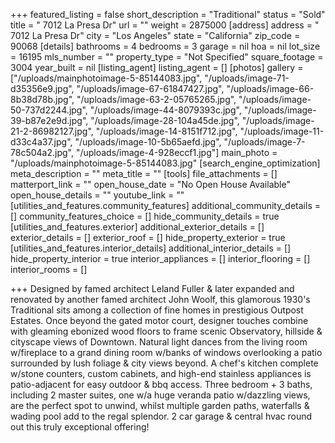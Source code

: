 +++
featured_listing = false
short_description = "Traditional"
status = "Sold"
title = " 7012 La Presa Dr"
url = ""
weight = 2875000
[address]
address = " 7012 La Presa Dr"
city = "Los Angeles"
state = "California"
zip_code = 90068
[details]
bathrooms = 4
bedrooms = 3
garage = nil
hoa = nil
lot_size = 16195
mls_number = ""
property_type = "Not Specified"
square_footage = 3004
year_built = nil
[listing_agent]
listing_agent = []
[photos]
gallery = ["/uploads/mainphotoimage-5-85144083.jpg", "/uploads/image-71-d35356e9.jpg", "/uploads/image-67-61847427.jpg", "/uploads/image-66-8b38d78b.jpg", "/uploads/image-63-2-05765265.jpg", "/uploads/image-50-737d2244.jpg", "/uploads/image-44-8079393c.jpg", "/uploads/image-39-b87e2e9d.jpg", "/uploads/image-28-104a45de.jpg", "/uploads/image-21-2-86982127.jpg", "/uploads/image-14-8151f712.jpg", "/uploads/image-11-d33c4a37.jpg", "/uploads/image-10-5b65aefd.jpg", "/uploads/image-7-78c504a2.jpg", "/uploads/image-4-928eccf1.jpg"]
main_photo = "/uploads/mainphotoimage-5-85144083.jpg"
[search_engine_optimization]
meta_description = ""
meta_title = ""
[tools]
file_attachments = []
matterport_link = ""
open_house_date = "No Open House Available"
open_house_details = ""
youtube_link = ""
[utilities_and_features.community_features]
additional_community_details = []
community_features_choice = []
hide_community_details = true
[utilities_and_features.exterior]
additional_exterior_details = []
exterior_details = []
exterior_roof = []
hide_property_exterior = true
[utilities_and_features.interior_details]
additional_interior_details = []
hide_property_interior = true
interior_appliances = []
interior_flooring = []
interior_rooms = []

+++
Designed by famed architect Leland Fuller & later expanded and renovated by another famed architect John Woolf, this glamorous 1930's Traditional sits among a collection of fine homes in prestigious Outpost Estates. Once beyond the gated motor court, designer touches combine with gleaming ebonized wood floors to frame scenic Observatory, hillside & cityscape views of Downtown. Natural light dances from the living room w/fireplace to a grand dining room w/banks of windows overlooking a patio surrounded by lush foliage & city views beyond. A chef's kitchen complete w/stone counters, custom cabinets, and high-end stainless appliances is patio-adjacent for easy outdoor & bbq access. Three bedroom + 3 baths, including 2 master suites, one w/a huge veranda patio w/dazzling views, are the perfect spot to unwind, whilst multiple garden paths, waterfalls & wading pool add to the regal splendor. 2 car garage & central hvac round out this truly exceptional offering!
